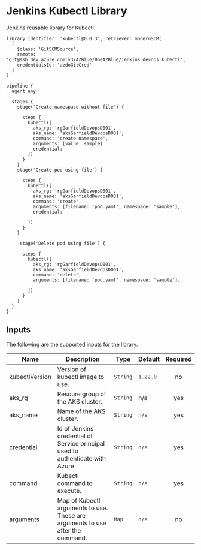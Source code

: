# Jenkins Kubectl Library

Jenkins reusable library for Kubectl.

```
library identifier: 'kubectl@0.0.3', retriever: modernSCM(
  [
    $class: 'GitSCMSource',
    remote: 'git@ssh.dev.azure.com:v3/AZBlue/OneAZBlue/jenkins.devops.kubectl',
    credentialsId: 'azdoGitCred'
  ]
)

pipeline {
  agent any

  stages {
    stage('Create namespace without file') {
      
      steps {
        kubectl([
          aks_rg: 'rgGarfieldDevopsD001',
          aks_name: 'aksGarfieldDevopsD001',
          command: 'create namespace',
          arguments: [value: sample]
          credential: 
        ])
      }
    }
    stage('Create pod using file') {
      
      steps {
        kubectl([
          aks_rg: 'rgGarfieldDevopsD001',
          aks_name: 'aksGarfieldDevopsD001',
          command: 'create',
          arguments: [filename: 'pod.yaml', namespace: 'sample'],
          credential: 
      
        ])
      }
    }
    
     stage('Delete pod using file') {
      
      steps {
        kubectl([
          aks_rg: 'rgGarfieldDevopsD001',
          aks_name: 'aksGarfieldDevopsD001',
          command: 'delete',
          arguments: [filename: 'pod.yaml', namespace: 'sample'],
      
        ])
      }
    }
  }
}

```

## Inputs

The following are the supported inputs for the library.

| Name | Description | Type | Default | Required |
|------|-------------|------|---------|:--------:|
| kubectlVersion | Version of kubectl image to use. | `String` | `1.22.0` | no |
| aks_rg | Resoure group of the AKS cluster. | `String` | n/a | yes |
| aks_name | Name of the AKS cluster. | `String` | `n/a` | yes |
| credential | Id of Jenkins credential of Service principal used to authenticate with Azure | `String` | `n/a` | yes |
| command | Kubectl command to execute. | `String` | `n/a` | yes |
| arguments | Map of Kubectl arguments to use. These are arguments to use after the command. | `Map` | `n/a` | no |
